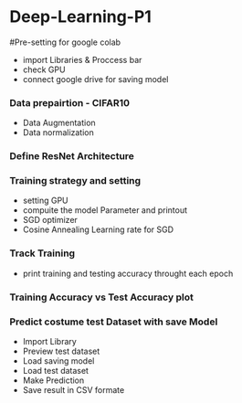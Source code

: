 # Deep-Learning-P1

#Pre-setting for google colab
- import Libraries & Proccess bar
- check GPU
- connect google drive for saving model


### Data prepairtion - CIFAR10
- Data Augmentation
- Data normalization

### Define ResNet Architecture

### Training strategy and setting
- setting GPU
- compuite the model Parameter and printout
- SGD optimizer
- Cosine Annealing Learning rate for SGD

### Track Training
- print training and testing accuracy throught each epoch

### Training Accuracy vs Test Accuracy plot

### Predict costume test Dataset with save Model 
- Import Library 
- Preview test dataset 
- Load saving model
- Load test dataset
- Make Prediction
- Save result in CSV formate
